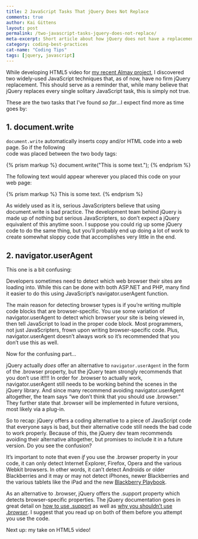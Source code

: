 ```yaml
---
title: 2 JavaScript Tasks That jQuery Does Not Replace
comments: true
author: Kai Gittens
layout: post
permalink: /two-javascript-tasks-jquery-does-not-replace/
meta-excerpt: Short article about how jQuery does not have a replacement for JavaScript's document.write and has a not-so-great replacement for its navigator.UserAgent
category: coding-best-practices
cat-name: "Coding Tips"
tags: [jquery, javascript]
---
```


While developing HTML5 video for [my recent Almay project][1], I discovered two widely-used JavaScript techniques that, as of now, have no firm jQuery replacement. This should serve as a reminder that, while many believe that jQuery replaces every single solitary JavaScript task, this is simply not true.

 [1]: http://kaidez.com/almay-project-using-html5-net-jquery/

These are the two tasks that I’ve found *so far*…I expect find more as time goes by: 

## 1. document.write

`document.write` automatically inserts copy and/or HTML code into a web page. So if the following  
code was placed between the two body tags: 

{% prism markup %}
document.write("This is some text.");
{% endprism %}
    
The following text would appear wherever you placed this code on your web page:

{% prism markup %}
This is some text.
{% endprism %}

As widely used as it is, serious JavaScripters believe that using document.write is bad practice. The development team behind jQuery is made up of nothing but serious JavaScripters, so don’t expect a jQuery equivalent of this anytime soon. I suppose you could rig up some jQuery code to do the same thing, but you’ll probably end up doing a lot of work to create somewhat sloppy code that accomplishes very little in the end. 

## 2. navigator.userAgent

This one is a bit confusing: 

Developers sometimes need to detect which web browser their sites are loading into. While this can be done with both ASP.NET and PHP, many find it easier to do this using JavaScript’s navigator.userAgent function. 

The main reason for detecting browser types is if you’re writing multiple code blocks that are browser-specific. You use some variation of navigator.userAgent to detect which browser your site is being viewed in, then tell JavaScript to load in the proper code block. Most programmers, not just JavaScripters, frown upon writing browser-specific code. Plus, navigator.userAgent doesn’t always work so it’s recommended that you don’t use this as well.  

Now for the confusing part… 

jQuery actually *does* offer an alternative to `navigator.userAgent` in the form of the .browser property, but the jQuery team strongly recommends that you don’t use it!!!! In order for .browser to actually work, navigator.userAgent still needs to be working behind the scenes in the jQuery library. And since many recommend avoiding navigator.userAgent altogether, the team says “we don’t think that you should use .browser.” They further state that .browser will be implemented in future versions, most likely via a plug-in.

So to recap: jQuery offers a coding alternative to a piece of JavaScript code that everyone says is bad, but their alternative code still needs the bad code to work properly. Because of this, the jQuery dev team recommends avoiding their alternative altogether, but promises to include it in a future version. Do you see the confusion? 

It’s important to note that even *if* you use the .browser property in your code, it can only detect Internet Explorer, Firefox, Opera and the various Webkit browsers. In other words, it can’t detect Androids or older Blackberries and it may or may not detect iPhones, newer Blackberries and the various tablets like the iPad and the new [Blackberry Playbook][3]. 

 [3]: http://us.blackberry.com/playbook-tablet/

As an alternative to .browser, jQuery offers the .support property which detects browser-specific properties. The jQuery documentation goes in great detail on [how to use .support][4] as well as [why you shouldn’t use <em>.browser</em>][5]. I suggest that you read up on both of them before you attempt you use the code. 

 [4]: http://api.jquery.com/jQuery.support/
 [5]: http://api.jquery.com/jQuery.browser/

Next up: my take on HTML5 video!